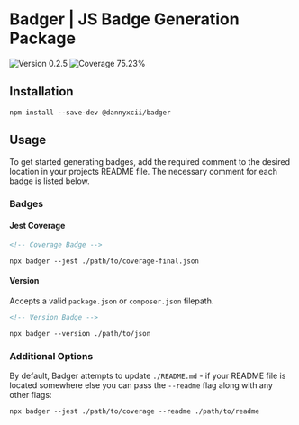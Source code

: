 # Badger | JS Badge Generation Package

<div>
<!-- Version Badge -->
<img src="https://img.shields.io/badge/Version-0.2.5-blue" alt="Version 0.2.5">
<!-- Coverage Badge -->
<img src="https://img.shields.io/badge/Coverage-75.23%25-red" alt="Coverage 75.23%">
</div>

## Installation

```shell
npm install --save-dev @dannyxcii/badger
```

## Usage

To get started generating badges, add the required comment to the desired location in your projects README file. The 
necessary comment for each badge is listed below.

### Badges

#### Jest Coverage

```html
<!-- Coverage Badge -->
```

```shell
npx badger --jest ./path/to/coverage-final.json
```

#### Version

Accepts a valid `package.json` or `composer.json` filepath.

```html
<!-- Version Badge -->
```

```shell
npx badger --version ./path/to/json
```

### Additional Options

By default, Badger attempts to update `./README.md` - if your README file is located somewhere else you can pass the
`--readme` flag along with any other flags:

```shell
npx badger --jest ./path/to/coverage --readme ./path/to/readme
```